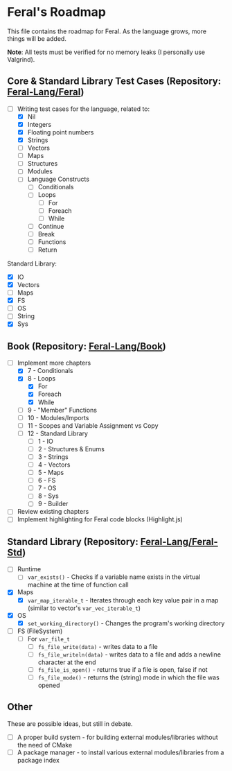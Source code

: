 # Feral's Roadmap

This file contains the roadmap for Feral. As the language grows, more things will be added.

**Note**: All tests must be verified for no memory leaks (I personally use Valgrind).

## Core & Standard Library Test Cases (Repository: [Feral-Lang/Feral](https://github.com/Feral-Lang/Feral))

- [ ] Writing test cases for the language, related to:
  - [x] Nil
  - [x] Integers
  - [x] Floating point numbers
  - [x] Strings
  - [ ] Vectors
  - [ ] Maps
  - [ ] Structures
  - [ ] Modules
  - [ ] Language Constructs
    - [ ] Conditionals
    - [ ] Loops
      - [ ] For
      - [ ] Foreach
      - [ ] While
    - [ ] Continue
    - [ ] Break
    - [ ] Functions
    - [ ] Return

Standard Library:
- [x] IO
- [x] Vectors
- [ ] Maps
- [x] FS
- [ ] OS
- [ ] String
- [x] Sys

## Book (Repository: [Feral-Lang/Book](https://github.com/Feral-Lang/Book))

- [ ] Implement more chapters
  - [x] 7 - Conditionals
  - [x] 8 - Loops
    - [x] For
    - [x] Foreach
    - [x] While
  - [ ] 9 - "Member" Functions
  - [ ] 10 - Modules/Imports
  - [ ] 11 - Scopes and Variable Assignment vs Copy
  - [ ] 12 - Standard Library
    - [ ] 1 - IO
    - [ ] 2 - Structures & Enums
    - [ ] 3 - Strings
    - [ ] 4 - Vectors
    - [ ] 5 - Maps
    - [ ] 6 - FS
    - [ ] 7 - OS
    - [ ] 8 - Sys
    - [ ] 9 - Builder
- [ ] Review existing chapters
- [ ] Implement highlighting for Feral code blocks (Highlight.js)

## Standard Library (Repository: [Feral-Lang/Feral-Std](https://github.com/Feral-Lang/Feral-Std))

- [ ] Runtime
  - [ ] `var_exists()` - Checks if a variable name exists in the virtual machine at the time of function call
- [x] Maps
  - [x] `var_map_iterable_t` - Iterates through each key value pair in a map (similar to vector's `var_vec_iterable_t`)
- [x] OS
  - [x] `set_working_directory()` - Changes the program's working directory
- [ ] FS (FileSystem)
  - [ ] For `var_file_t`
    - [ ] `fs_file_write(data)` - writes data to a file
    - [ ] `fs_file_writeln(data)` - writes data to a file and adds a newline character at the end
    - [ ] `fs_file_is_open()` - returns true if a file is open, false if not
    - [ ] `fs_file_mode()` - returns the (string) mode in which the file was opened

## Other

These are possible ideas, but still in debate.

- [ ] A proper build system - for building external modules/libraries without the need of CMake
- [ ] A package manager - to install various external modules/libraries from a package index